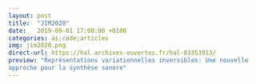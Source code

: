 ```yaml
---
layout: post
title:  "JIM2020"
date:   2019-09-01 17:00:00 +0100
categories: ai;code;articles
img: jim2020.png
direct-url: https://hal.archives-ouvertes.fr/hal-03353913/
preview: "Représentations variationnelles inversibles: Une nouvelle
approche pour la synthèse sonore"
---
```



